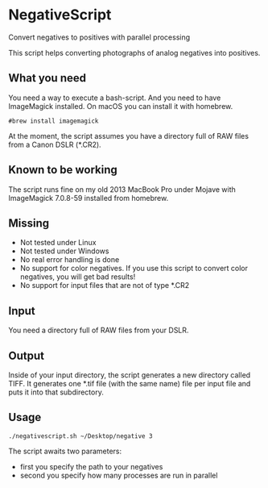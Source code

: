 # NegativeScript
Convert negatives to positives with parallel processing

This script helps converting photographs of analog negatives into positives.

## What you need

You need a way to execute a bash-script. And you need to have ImageMagick installed. On macOS you can install it with homebrew. 

  `#brew install imagemagick`
  
At the moment, the script assumes you have a directory full of RAW files from a Canon DSLR (*.CR2). 
  
## Known to be working

The script runs fine on my old 2013 MacBook Pro under Mojave with ImageMagick 7.0.8-59 installed from homebrew.

## Missing

* Not tested under Linux
* Not tested under Windows
* No real error handling is done
* No support for color negatives. If you use this script to convert color negatives, you will get bad results!
* No support for input files that are not of type *.CR2

## Input

You need a directory full of RAW files from your DSLR. 

## Output

Inside of your input directory, the script generates a new directory called TIFF. It generates one *.tif file (with the same name) file per input file and puts it into that subdirectory.

## Usage

`./negativescript.sh ~/Desktop/negative 3`

The script awaits two parameters:
* first you specify the path to your negatives
* second you specify how many processes are run in parallel

